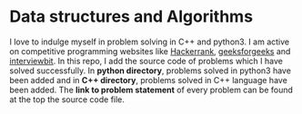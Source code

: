 # Data structures and Algorithms

I love to indulge myself in problem solving in C++ and python3. I am active on competitive programming websites like [Hackerrank](https://www.hackerrank.com/dashboard), [geeksforgeeks](https://www.geeksforgeeks.org/) and [interviewbit](https://www.interviewbit.com/practice/).
In this repo, I add the source code of problems which I have solved successfully.
In **python directory**, problems solved in python3 have been added and in **C++ directory**, problems solved in C++ language have been added.
The **link to problem statement** of every problem can be found at the top the source code file.

